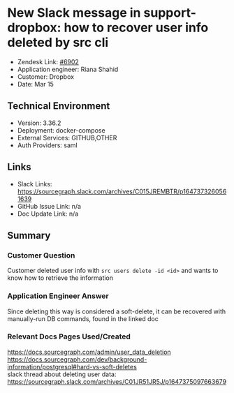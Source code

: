 
# New Slack message in support-dropbox: how to recover user info deleted by src cli <!-- Ticket Title  Hint: include keywords to make it searchable -->

- Zendesk Link: [#6902](https://sourcegraph.zendesk.com/agent/tickets/6902)
- Application engineer: Riana Shahid
- Customer: Dropbox <!-- Redact if this contains personally identifying information -->
- Date: Mar 15

<!-- Data populated from integration, speak to Ben Gordon or Michael Bali if not working -->
<!-- During Internal team trial, fill missing data manually (we are waiting for all data to sync) -->

## Technical Environment
- Version: 3.36.2​
- Deployment: docker-compose
- External Services: GITHUB,OTHER
- Auth Providers: saml


## Links
<!-- Data for application engineer manual entry -->
- Slack Links: https://sourcegraph.slack.com/archives/C015JREMBTR/p1647373260561639
- GitHub Issue Link: n/a
- Doc Update Link: n/a

## Summary
### Customer Question
Customer deleted user info with `src users delete -id <id>` and wants to know how to retrieve the information
### Application Engineer Answer
Since deleting this way is considered a soft-delete, it can be recovered with manually-run DB commands, found in the linked doc
### Relevant Docs Pages Used/Created
https://docs.sourcegraph.com/admin/user_data_deletion <br />
https://docs.sourcegraph.com/dev/background-information/postgresql#hard-vs-soft-deletes <br />
slack thread about deleting user data: https://sourcegraph.slack.com/archives/C01JR51JR5J/p1647375097663679

<!-- Once complete, upload a copy to https://github.com/sourcegraph/support-tools-internal/tree/main/resolved-tickets as a .md file -->
<!-- Name the file 6902.md -->
